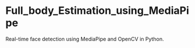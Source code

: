 # Full_body_Estimation_using_MediaPipe
Real-time face detection using MediaPipe and OpenCV in Python.
